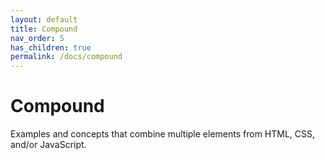 ```yaml
---
layout: default
title: Compound
nav_order: 5
has_children: true
permalink: /docs/compound
---
```

# Compound
Examples and concepts that combine multiple elements from HTML, CSS, and/or JavaScript.
